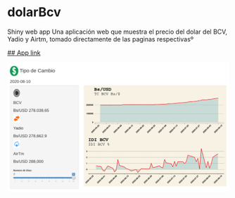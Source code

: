 # dolarBcv
Shiny web app Una aplicación web que muestra el precio del dolar del BCV, Yadio y Airtm, tomado directamente de las paginas respectivasº

[## App link](https://magcdev.shinyapps.io/dolarBcv/)

![alt text](https://github.com/MagcDEV/dolarBcv/blob/master/images/imageApp.png)

